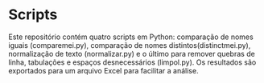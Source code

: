 # Scripts
Este repositório contém quatro scripts em Python: comparação de nomes iguais (comparemei.py), comparação de nomes distintos(distinctmei.py), normalização de texto (normalizar.py) e o último para remover quebras de linha, tabulações e espaços desnecessários (limpol.py). Os resultados são exportados para um arquivo Excel para facilitar a análise.

